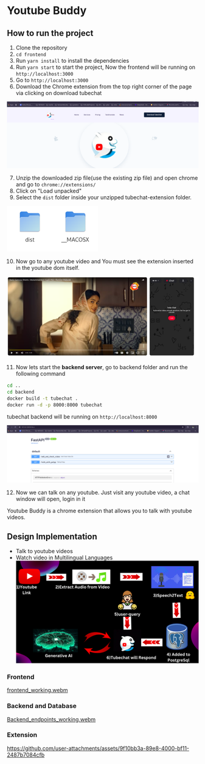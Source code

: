 
# Youtube Buddy

## How to run the project

1. Clone the repository
2. `cd frontend`
3. Run `yarn install` to install the dependencies
4. Run `yarn start` to start the project, Now the frontend will be running on `http://localhost:3000`
5. Go to `http://localhost:3000`
6. Download the Chrome extension from the top right corner of the page via clicking on download tubechat

![download_tubechat](images/download_tubechat.png)

7. Unzip the downloaded zip file(use the existing zip file) and open chrome and go to `chrome://extensions/`
8. Click on "Load unpacked"
9. Select the `dist` folder inside your unzipped tubechat-extension folder.

![load_unpacked](images/dist_folder.png)

10. Now go to any youtube video and You must see the extension inserted in the youtube dom itself.

![extension_in_youtube](images/extension_in_youtube.png)

11. Now lets start the **backend server**, go to backend folder and run the following command


```bash
cd ..
cd backend
docker build -t tubechat .
docker run -d -p 8000:8000 tubechat

```
tubechat backend will be running on `http://localhost:8000`

![backend_running](images/bacend_endpoints.png)

12. Now we can talk on any youtube. Just visit any youtube video, a chat window will open, login in it 

Youtube Buddy is a chrome extension that allows you to talk with youtube videos.



## Design Implementation 

- Talk to youtube videos
- Watch video in Multilingual Languages
![Working Diagram](images/workflow_diagram.png)




### Frontend
[frontend_working.webm](https://github.com/user-attachments/assets/1726f7de-335f-4ae2-bd12-b68735c557f3)

### Backend and Database
[Backend_endpoints_working.webm](https://github.com/user-attachments/assets/ebcff7a3-5a07-4430-afca-5e54ac1a7d1a)


### Extension 

https://github.com/user-attachments/assets/9f10bb3a-89e8-4000-bf11-2487b7084cfb




